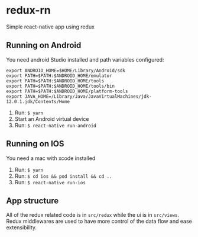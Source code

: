 # redux-rn
Simple react-native app using redux

## Running on Android
You need android Studio installed and path variables configured:
```
export ANDROID_HOME=$HOME/Library/Android/sdk
export PATH=$PATH:$ANDROID_HOME/emulator
export PATH=$PATH:$ANDROID_HOME/tools
export PATH=$PATH:$ANDROID_HOME/tools/bin
export PATH=$PATH:$ANDROID_HOME/platform-tools
export JAVA_HOME=/Library/Java/JavaVirtualMachines/jdk-12.0.1.jdk/Contents/Home
```

1. Run:
```$ yarn```
2. Start an Android virtual device
3. Run:
```$ react-native run-android```

## Running on IOS
You need a mac with xcode installed
1. Run:
```$ yarn```
2. Run:
```$ cd ios && pod install && cd ..```
3. Run:
```$ react-native run-ios```

## App structure
All of the redux related code is in `src/redux` while the ui is in `src/views`.
Redux middlewares are used to have more control of the data flow and ease extensibility.